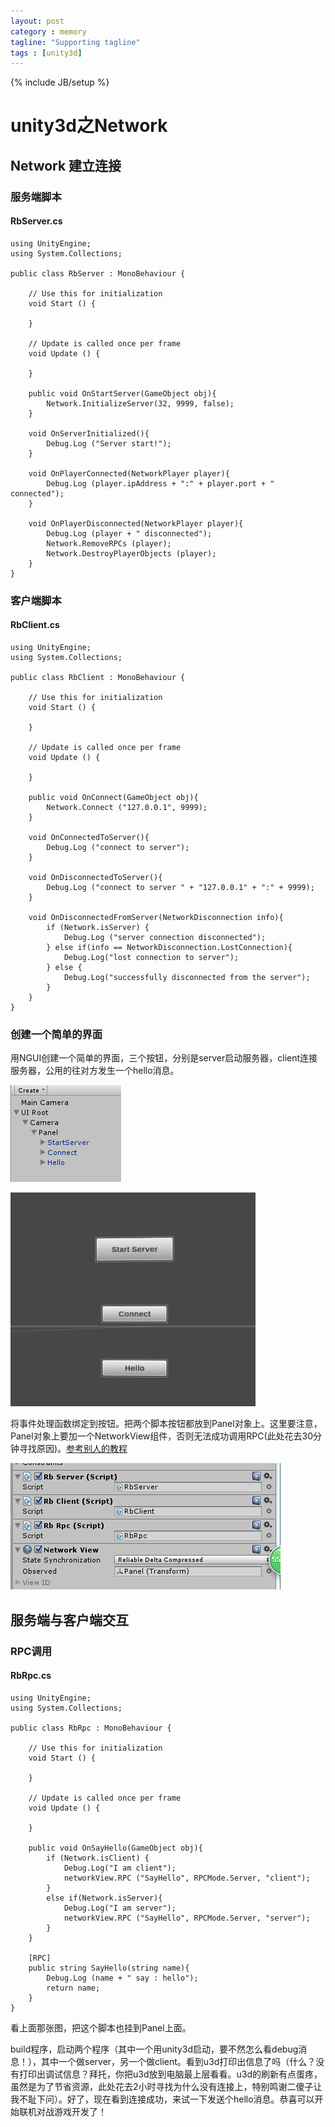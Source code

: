 ```yaml
---
layout: post
category : memory
tagline: "Supporting tagline"
tags : [unity3d]
---
```

{% include JB/setup %}

# unity3d之Network

## Network 建立连接

### 服务端脚本

#### RbServer.cs

	using UnityEngine;
	using System.Collections;
	
	public class RbServer : MonoBehaviour {
	
		// Use this for initialization
		void Start () {
		
		}
		
		// Update is called once per frame
		void Update () {
		
		}
	
		public void OnStartServer(GameObject obj){
			Network.InitializeServer(32, 9999, false);
		}
	
		void OnServerInitialized(){
			Debug.Log ("Server start!");
		}
	
		void OnPlayerConnected(NetworkPlayer player){
			Debug.Log (player.ipAddress + ":" + player.port + " connected");
		}
	
		void OnPlayerDisconnected(NetworkPlayer player){
			Debug.Log (player + " disconnected");
			Network.RemoveRPCs (player);
			Network.DestroyPlayerObjects (player);
		}	
	}

### 客户端脚本

#### RbClient.cs

	using UnityEngine;
	using System.Collections;

	public class RbClient : MonoBehaviour {
	
		// Use this for initialization
		void Start () {
		
		}
		
		// Update is called once per frame
		void Update () {
		
		}
	
		public void OnConnect(GameObject obj){
			Network.Connect ("127.0.0.1", 9999);
		}
	
		void OnConnectedToServer(){
			Debug.Log ("connect to server");
		}
	
		void OnDisconnectedToServer(){
			Debug.Log ("connect to server " + "127.0.0.1" + ":" + 9999);
		}
	
		void OnDisconnectedFromServer(NetworkDisconnection info){
			if (Network.isServer) {
				Debug.Log ("server connection disconnected");	
			} else if(info == NetworkDisconnection.LostConnection){
				Debug.Log("lost connection to server");
			} else {
				Debug.Log("successfully disconnected from the server");
			}
		}
	}

### 创建一个简单的界面

用NGUI创建一个简单的界面，三个按钮，分别是server启动服务器，client连接服务器，公用的往对方发生一个hello消息。

![1](/../../assets/images/unity3d-network/1.jpg)

![2](/../../assets/images/unity3d-network/2.png)

将事件处理函数绑定到按钮。把两个脚本按钮都放到Panel对象上。这里要注意，Panel对象上要加一个NetworkView组件，否则无法成功调用RPC(此处花去30分钟寻找原因)。[参考别人的教程](http://blog.sina.com.cn/s/blog_4ef78af501017xq6.html)

![3](/../../assets/images/unity3d-network/3.jpg)

## 服务端与客户端交互

### RPC调用

#### RbRpc.cs

	using UnityEngine;
	using System.Collections;
	
	public class RbRpc : MonoBehaviour {
	
		// Use this for initialization
		void Start () {
		
		}
		
		// Update is called once per frame
		void Update () {
		
		}
	
		public void OnSayHello(GameObject obj){
			if (Network.isClient) {
				Debug.Log("I am client");
				networkView.RPC ("SayHello", RPCMode.Server, "client");	
			}
			else if(Network.isServer){
				Debug.Log("I am server");
				networkView.RPC ("SayHello", RPCMode.Server, "server");
			}
		}
		
		[RPC]
		public string SayHello(string name){
			Debug.Log (name + " say : hello");
			return name;
		}
	}

看上面那张图，把这个脚本也挂到Panel上面。

build程序，启动两个程序（其中一个用unity3d启动，要不然怎么看debug消息！），其中一个做server，另一个做client。看到u3d打印出信息了吗（什么？没有打印出调试信息？拜托，你把u3d放到电脑最上层看看。u3d的刷新有点蛋疼，虽然是为了节省资源，此处花去2小时寻找为什么没有连接上，特别鸣谢二傻子让我不耻下问）。好了，现在看到连接成功，来试一下发送个hello消息。恭喜可以开始联机对战游戏开发了！